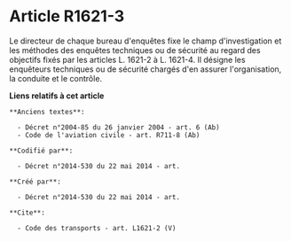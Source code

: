 # Article R1621-3

Le directeur de chaque bureau d'enquêtes fixe le champ d'investigation et les méthodes des enquêtes techniques ou de sécurité
au regard des objectifs fixés par les articles L. 1621-2 à L. 1621-4. Il désigne les enquêteurs techniques ou de sécurité
chargés d'en assurer l'organisation, la conduite et le contrôle.

**Liens relatifs à cet article**

	**Anciens textes**:

	  - Décret n°2004-85 du 26 janvier 2004 - art. 6 (Ab)
	  - Code de l'aviation civile - art. R711-8 (Ab)

	**Codifié par**:

	  - Décret n°2014-530 du 22 mai 2014 - art.

	**Créé par**:

	  - Décret n°2014-530 du 22 mai 2014 - art.

	**Cite**:

	  - Code des transports - art. L1621-2 (V)
